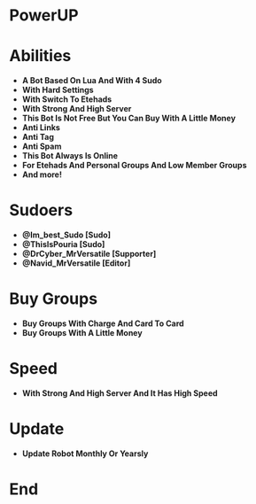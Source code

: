 # PowerUP

# Abilities

* **A Bot Based On Lua And With 4 Sudo**
* **With Hard Settings**
* **With Switch To Etehads**
* **With Strong And High Server**
* **This Bot Is Not Free But You Can Buy With A Little Money**
* **Anti Links**
* **Anti Tag**
* **Anti Spam**
* **This Bot Always Is Online**
* **For Etehads And Personal Groups And Low Member Groups**
* **And more!**

# Sudoers

* **@Im_best_Sudo [Sudo]**
* **@ThisIsPouria [Sudo]**
* **@DrCyber_MrVersatile [Supporter]**
* **@Navid_MrVersatile [Editor]**

# Buy Groups

* **Buy Groups With Charge And Card To Card**
* **Buy Groups With A Little Money**

# Speed

* **With Strong And High Server And It Has High Speed**

# Update

* **Update Robot Monthly Or Yearsly**

# End
